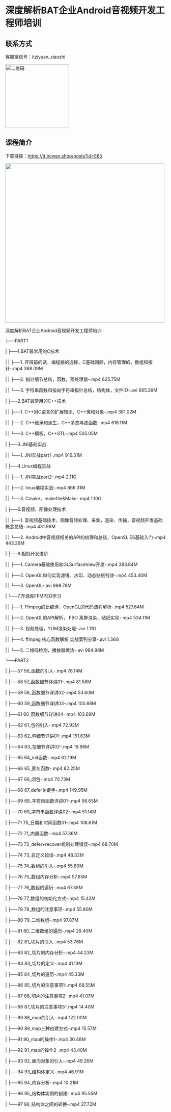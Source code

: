 # 深度解析BAT企业Android音视频开发工程师培训

## 联系方式

客服微信号：itziyuan_xiaozhi

<img src="https://ziyuanyun.oss-cn-guangzhou.aliyuncs.com/common/20240614073449/666b82192834a.jpg" width="200" height="200" alt="二维码">

## 课程简介

下载链接：https://it.bcwex.shop/posts?id=585

<img src="https://ziyuanyun.oss-cn-guangzhou.aliyuncs.com/yun/20240515152113/66446269bf43c.jpg" width="500" alt="">

  深度解析BAT企业Android音视频开发工程师培训



 ├──PART1

 | ├──1.BAT最常用的C技术

 | | ├──1. 开班前的话，编程器的选择，C基础回顾，内存管理的，数组和指针-.mp4 368.09M

 | | ├──2. 指针细节总结，函数，预处理器-.mp4 625.75M

 | | └──3. 字符串函数和指向字符串指针总结，结构体，文件IO-.avi 665.39M

 | ├──2.BAT最常用的C++技术

 | | ├──1. C++对C语言的扩展知识，C++类和对象-.mp4 381.02M

 | | ├──2. C++继承和派生，C++多态与虚函数-.mp4 618.11M

 | | └──3. C++模板，C++STL-.mp4 505.05M

 | ├──3.JNI基础实战

 | | └──1. JNI实战part1-.mp4 916.31M

 | ├──4.Linux编程实战

 | | ├──1. JNI实战part2-.mp4 2.11G

 | | ├──2. linux编程实战-.mp4 866.31M

 | | └──3. Cmake，makefile&amp;Make-.mp4 1.10G

 | ├──5.音视频、图像处理技术

 | | ├──1. 音视频基础技术，图像音频处理、采集，渲染、传输，音视频开发基础概念总结-.mp4 431.96M

 | | └──2. Android中音视频相关的API的梳理和总结，OpenSL ES基础入门-.mp4 443.36M

 | ├──6.相机开发进阶

 | | ├──1. Camera基础使用和GLSurfaceView开发-.mp4 383.84M

 | | ├──2. OpenGL如何实现滤镜、水印、动态贴纸特效-.mp4 453.40M

 | | └──3. OpenGL-.avi 998.78M

 | └──7.开源库FFMPEG学习

 | | ├──1. Ffmpeg的比编译，OpenGL的代码流程解析-.mp4 527.64M

 | | ├──2. OpenGL的API解析， FBO 离屏渲染，贴纸实现-.mp4 534.11M

 | | ├──3. 视频处理，YUM渲染处理-.avi 1.11G

 | | ├──4. ffmpeg 核心函数解析 实战案列分享-.avi 1.36G

 | | └──5. 二维码检测，播放器做法-.avi 984.98M

 └──PART2

 | ├──57 56_函数的引入-.mp4 78.14M

 | ├──58 57_函数细节详讲01-.mp4 81.58M

 | ├──59 58_函数细节详讲02-.mp4 53.60M

 | ├──60 59_函数细节详讲03-.mp4 100.88M

 | ├──61 60_函数细节详讲04-.mp4 103.69M

 | ├──62 61_包的引入-.mp4 72.92M

 | ├──63 62_包细节详讲01-.mp4 151.63M

 | ├──64 63_包细节详讲02-.mp4 16.98M

 | ├──65 64_init函数-.mp4 62.19M

 | ├──66 65_匿名函数-.mp4 82.25M

 | ├──67 66_闭包-.mp4 70.73M

 | ├──68 67_defer关键字-.mp4 149.95M

 | ├──69 68_字符串函数详讲01-.mp4 96.65M

 | ├──70 69_字符串函数详讲02-.mp4 51.14M

 | ├──71 70_日期和时间函数01-.mp4 108.61M

 | ├──72 71_内置函数-.mp4 57.36M

 | ├──73 72_defer+recover机制处理错误-.mp4 68.70M

 | ├──74 73_自定义错误-.mp4 48.32M

 | ├──75 74_数组的引入-.mp4 55.60M

 | ├──76 75_数组内存分析-.mp4 57.85M

 | ├──77 76_数组的遍历-.mp4 67.38M

 | ├──78 77_数组的初始化方式-.mp4 15.42M

 | ├──79 78_数组的注意事项-.mp4 55.80M

 | ├──80 79_二维数组-.mp4 97.87M

 | ├──81 80_二维数组的遍历-.mp4 29.40M

 | ├──82 81_切片的引入-.mp4 53.76M

 | ├──83 82_切片的内存分析-.mp4 44.23M

 | ├──84 83_切片的定义-.mp4 41.13M

 | ├──85 84_切片的遍历-.mp4 45.33M

 | ├──86 85_切片的注意事项1-.mp4 68.55M

 | ├──87 86_切片的注意事项2-.mp4 41.07M

 | ├──88 87_切片的注意事项3-.mp4 14.40M

 | ├──89 88_map的引入-.mp4 122.00M

 | ├──90 89_map三种创建方式-.mp4 15.57M

 | ├──91 90_map的操作1-.mp4 30.48M

 | ├──92 91_map的操作2-.mp4 43.40M

 | ├──93 92_面向对象的引入-.mp4 49.26M

 | ├──94 93_结构体定义-.mp4 46.91M

 | ├──95 94_内存分析-.mp4 10.21M

 | ├──96 95_结构体实例的创建-.mp4 95.55M

 | └──97 96_结构体之间的转换-.mp4 27.72M

  